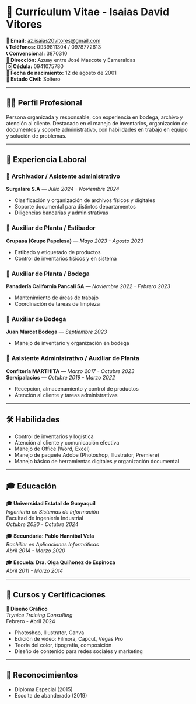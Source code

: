 # 📄 Currículum Vitae - Isaias David Vitores

**📧 Email:** az.isaias20vitores@gmail.com  
**📞 Teléfonos:** 0939811304 / 0978772613  
**📞 Convencional:** 3870310  
**📍 Dirección:** Azuay entre José Mascote y Esmeraldas  
**🆔 Cédula:** 0941075780  
**🎂 Fecha de nacimiento:** 12 de agosto de 2001  
**🧑 Estado Civil:** Soltero  

---

## 🧑‍💼 Perfil Profesional

Persona organizada y responsable, con experiencia en bodega, archivo y atención al cliente. Destacado en el manejo de inventarios, organización de documentos y soporte administrativo, con habilidades en trabajo en equipo y solución de problemas.

---

## 💼 Experiencia Laboral

### 📌 **Archivador / Asistente administrativo**  
**Surgalare S.A** — *Julio 2024 - Noviembre 2024*  
- Clasificación y organización de archivos físicos y digitales  
- Soporte documental para distintos departamentos  
- Diligencias bancarias y administrativas

### 📌 **Auxiliar de Planta / Estibador**  
**Grupasa (Grupo Papelesa)** — *Mayo 2023 - Agosto 2023*  
- Estibado y etiquetado de productos  
- Control de inventarios físicos y en sistema  

### 📌 **Auxiliar de Planta / Bodega**  
**Panadería California Pancali SA** — *Noviembre 2022 - Febrero 2023*  
- Mantenimiento de áreas de trabajo  
- Coordinación de tareas de limpieza  

### 📌 **Auxiliar de Bodega**  
**Juan Marcet Bodega** — *Septiembre 2023*  
- Manejo de inventario y organización en bodega  

### 📌 **Asistente Administrativo / Auxiliar de Planta**  
**Confitería MARTHITA** — *Marzo 2017 - Octubre 2023*  
**Servipalacios** — *Octubre 2019 - Marzo 2022*  
- Recepción, almacenamiento y control de productos  
- Atención al cliente y tareas administrativas  

---

## 🛠️ Habilidades

- Control de inventarios y logística  
- Atención al cliente y comunicación efectiva  
- Manejo de Office (Word, Excel)  
- Manejo de paquete Adobe (Photoshop, Illustrator, Premiere)  
- Manejo básico de herramientas digitales y organización documental

---

## 🎓 Educación

**🎓 Universidad Estatal de Guayaquil**  
*Ingeniería en Sistemas de Información*  
Facultad de Ingeniería Industrial  
*Octubre 2020 - Octubre 2024*

**🎓 Secundaria: Pablo Hannibal Vela**  
*Bachiller en Aplicaciones Informáticas*  
*Abril 2014 - Marzo 2020*

**🎓 Escuela: Dra. Olga Quiñonez de Espinoza**  
*Abril 2011 - Marzo 2014*

---

## 🧾 Cursos y Certificaciones

**🎨 Diseño Gráfico**  
*Trynice Training Consulting*  
Febrero - Abril 2024  
- Photoshop, Illustrator, Canva  
- Edición de video: Filmora, Capcut, Vegas Pro  
- Teoría del color, tipografía, composición  
- Diseño de contenido para redes sociales y marketing  

---

## 🏅 Reconocimientos

- Diploma Especial (2015)  
- Escolta de abanderado (2019)  

